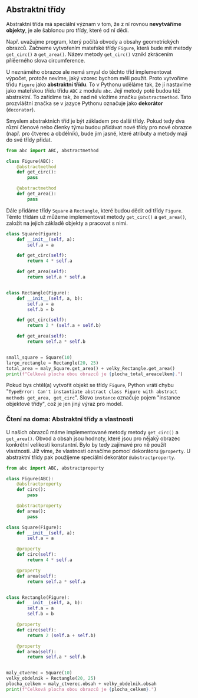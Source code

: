 ## Abstraktní třídy

Abstraktní třída má speciální význam v tom, že z ní rovnou **nevytváříme objekty**, je ale šablonou pro třídy, které od ní dědí.

Např. uvažujme program, který počítá obvody a obsahy geometrických obrazců. Začneme vytvořením mateřské třídy `Figure`, která bude mít metody `get_circ()` a `get_area()`. Název metody `get_circ()` vznikl zkrácením příěerného slova circumference.

U neznámého obrazce ale nemá smysl do těchto tříd implementovat výpočet, protože nevíme, jaký vzorec bychom měli použít. Proto vytvoříme třídu `Figure` jako **abstraktní třídu**. To v Pythonu uděláme tak, že jí nastavíme jako mateřskou třídu třídu `ABC` z modulu `abc`. Její metody poté budou též abstraktní. To zařídíme tak, že nad ně vložíme značku `@abstractmethod`. Tato prozvláštní značka se v jazyce Pythonu označuje jako **dekorátor** (`decorator`).

Smyslem abstraktních tříd je být základem pro další třídy. Pokud tedy dva různí členové nebo členky týmu budou přidávat nové třídy pro nové obrazce (např. pro čtverec a obdélník), bude jim jasné, které atributy a metody mají do své třídy přidat.

```python
from abc import ABC, abstractmethod

class Figure(ABC):
    @abstractmethod
    def get_circ():
        pass

    @abstractmethod
    def get_area():
        pass
```

Dále přidáme třídy `Square` a `Rectangle`, které budou dědit od třídy `Figure`. Těmto třídám už můžeme implementovat metody `get_circ()` a `get_area()`, založit na jejich základě objekty a pracovat s nimi.

```python
class Square(Figure):
    def __init__(self, a):
        self.a = a

    def get_circ(self):
        return 4 * self.a

    def get_area(self):
        return self.a * self.a


class Rectangle(Figure):
    def __init__(self, a, b):
        self.a = a
        self.b = b

    def get_circ(self):
        return 2 * (self.a + self.b)

    def get_area(self):
        return self.a * self.b


small_square = Square(10)
large_rectangle = Rectangle(20, 25)
total_area = maly_Square.get_area() + velky_Rectangle.get_area()
print(f"Celková plocha obou obrazců je {plocha_total_areacelkem}.")
```

Pokud bys chtěl(a) vytvořit objekt se třídy `Figure`, Python vrátí chybu "`TypeError: Can't instantiate abstract class Figure with abstract methods get_area, get_circ`". Slovo `instance` označuje pojem "instance objektové třídy", což je jen jiný výraz pro model.

### Čtení na doma: Abstraktní třídy a vlastnosti

U našich obrazců máme implementované metody metody `get_circ()` a `get_area()`. Obvod a obsah jsou hodnoty, které jsou pro nějaký obrazec konkrétní velikosti konstantní. Bylo by tedy zajímavé pro ně použít vlastnosti. Jíž víme, že vlastnosti označíme pomocí dekorátoru `@property`. U abstraktní třídy pak použijeme speciální dekorátor `@abstractproperty`.

```python
from abc import ABC, abstractproperty

class Figure(ABC):
    @abstractproperty
    def circ():
        pass

    @abstractproperty
    def area():
        pass

class Square(Figure):
    def __init__(self, a):
        self.a = a

    @property
    def circ(self):
        return 4 * self.a

    @property
    def area(self):
        return self.a * self.a


class Rectangle(Figure):
    def __init__(self, a, b):
        self.a = a
        self.b = b

    @property
    def circ(self):
        return 2 (self.a + self.b)

    @property
    def area(self):
        return self.a * self.b


maly_ctverec = Square(10)
velky_obdelnik = Rectangle(20, 25)
plocha_celkem = maly_ctverec.obsah + velky_obdelnik.obsah
print(f"Celková plocha obou obrazců je {plocha_celkem}.")
```

